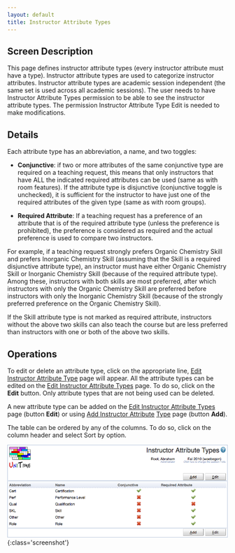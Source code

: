 ```yaml
---
layout: default
title: Instructor Attribute Types
---
```



## Screen Description


 This page defines instructor attribute types (every instructor attribute must have a type). Instructor attribute types are used to categorize instructor attributes. Instructor attribute types are academic session independent (the same set is used across all academic sessions). The user needs to have Instructor Attribute Types permission to be able to see the instructor attribute types. The permission Instructor Attribute Type Edit is needed to make modifications.

## Details


 Each attribute type has an abbreviation, a name, and two toggles:

* **Conjunctive**: if two or more attributes of the same conjunctive type are required on a teaching request, this means that only instructors that have ALL the indicated required attributes can be used (same as with room features). If the attribute type is disjunctive (conjunctive toggle is unchecked), it is sufficient for the instructor to have just one of the required attributes of the given type (same as with room groups).

* **Required Attribute**: If a teaching request has a preference of an attribute that is of the required attribute type (unless the preference is prohibited), the preference is considered as required and the actual preference is used to compare two instructors.


 For example, if a teaching request strongly prefers Organic Chemistry Skill and prefers Inorganic Chemistry Skill (assuming that the Skill is a required disjunctive attribute type), an instructor must have either Organic Chemistry Skill or Inorganic Chemistry Skill (because of the required attribute type). Among these, instructors with both skills are most preferred, after which instructors with only the Organic Chemistry Skill are preferred before instructors with only the Inorganic Chemistry Skill (because of the strongly preferred preference on the Organic Chemistry Skill).


 If the Skill attribute type is not marked as required attribute, instructors without the above two skills can also teach the course but are less preferred than instructors with one or both of the above two skills.

## Operations


 To edit or delete an attribute type, click on the appropriate line, [Edit Instructor Attribute Type](edit-instructor-attribute-type) page will appear. All the attribute types can be edited on the [Edit Instructor Attribute Types](edit-instructor-attribute-types) page. To do so, click on the **Edit** button. Only attribute types that are not being used can be deleted.


 A new attribute type can be added on the [Edit Instructor Attribute Types](edit-instructor-attribute-types) page (button **Edit**) or using [Add Instructor Attribute](http://goog_1869465913) [Type](add-instructor-attribute-type) page (button **Add**).


 The table can be ordered by any of the columns. To do so, click on the column header and select Sort by <column name> option.


![Instructor Attribute Types](images/instructor-attribute-types-1.png){:class='screenshot'}
